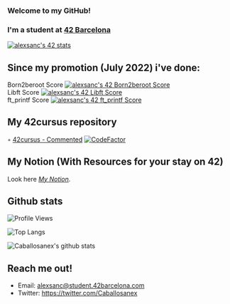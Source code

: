 ### Welcome to my GitHub! 

### I'm a student at [42 Barcelona](https://www.42barcelona.com/es/)

[![alexsanc's 42 stats](https://badge42.vercel.app/api/v2/cl9gy7in200690gmidkgosw2j/stats?cursusId=21&coalitionId=205)](https://github.com/JaeSeoKim/badge42)

## Since my promotion (July 2022) i've done:
Born2beroot Score [![alexsanc's 42 Born2beroot Score](https://badge42.vercel.app/api/v2/cl9gy7in200690gmidkgosw2j/project/2832425)](https://github.com/JaeSeoKim/badge42)\
Libft Score [![alexsanc's 42 Libft Score](https://badge42.vercel.app/api/v2/cl9gy7in200690gmidkgosw2j/project/2785073)](https://github.com/JaeSeoKim/badge42)\
ft_printf Score [![alexsanc's 42 ft_printf Score](https://badge42.vercel.app/api/v2/cl9gy7in200690gmidkgosw2j/project/2844358)](https://github.com/JaeSeoKim/badge42)

## My 42cursus repository

◦ [42cursus - Commented](https://github.com/Caballosanex/42Cursus-Commented)
[![CodeFactor](https://www.codefactor.io/repository/github/caballosanex/42cursus-commented/badge)](https://www.codefactor.io/repository/github/caballosanex/42cursus-commented)

## My Notion (With Resources for your stay on 42)

Look here *[My Notion](https://www.notion.so/caballosanex/Road-to-42-1c4ff3c3000f44c89c47ecb2be89e372)*.

## Github stats

![Profile Views](https://komarev.com/ghpvc/?username=Caballosanex)

![Top Langs](https://github-readme-stats.vercel.app/api/top-langs/?username=Caballosanex&layout=compact&theme=dark&hide_border=true)

![Caballosanex's github stats](https://github-readme-stats.vercel.app/api?username=Caballosanex&show_icons=true&hide_border=true&theme=dark)

## Reach me out!

* Email:      alexsanc@student.42barcelona.com
* Twitter:    https://twitter.com/Caballosanex
